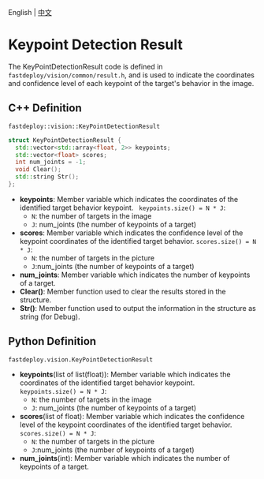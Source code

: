 English | [中文](keypointdetection_result_CN.md)
# Keypoint Detection Result

The KeyPointDetectionResult code is defined in `fastdeploy/vision/common/result.h`, and is used to indicate the coordinates and confidence level of each keypoint of the target's behavior in the image.

## C++ Definition

``fastdeploy::vision::KeyPointDetectionResult``

```c++
struct KeyPointDetectionResult {
  std::vector<std::array<float, 2>> keypoints;
  std::vector<float> scores;
  int num_joints = -1;
  void Clear();
  std::string Str();
};
```

- **keypoints**: Member variable which indicates the coordinates of the identified target behavior keypoint. 
  ` keypoints.size() = N * J`:
    - `N`: the number of targets in the image
    - `J`: num_joints (the number of keypoints of a target)
- **scores**: Member variable which indicates the confidence level of the keypoint coordinates of the identified target behavior. 
  `scores.size() = N * J`:
    - `N`: the number of targets in the picture
    - `J`:num_joints (the number of keypoints of a target)
- **num_joints**: Member variable which indicates the number of keypoints of a target.
- **Clear()**: Member function used to clear the results stored in the structure.
- **Str()**: Member function used to output the information in the structure as string (for Debug).

## Python Definition

`fastdeploy.vision.KeyPointDetectionResult`

- **keypoints**(list of list(float)): Member variable which indicates the coordinates of the identified target behavior keypoint. 
  ` keypoints.size() = N * J`:
    - `N`: the number of targets in the image
    - `J`: num_joints (the number of keypoints of a target)
- **scores**(list of float): Member variable which indicates the confidence level of the keypoint coordinates of the identified target behavior. 
  `scores.size() = N * J`:
    - `N`: the number of targets in the picture
    - `J`:num_joints (the number of keypoints of a target)
- **num_joints**(int): Member variable which indicates the number of keypoints of a target.

